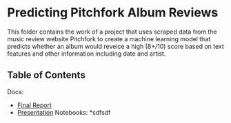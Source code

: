 # Predicting Pitchfork Album Reviews
This folder contains the work of a project that uses scraped data from the music review website Pitchfork to create a machine learning model that predicts whether an album would reveice a high (8+/10) score based on text features and other information including date and artist. 

## Table of Contents
Docs:
* [Final Report](https://github.com/jsmolesworth96/Predicting_Pitchfork_Album_Reviews/blob/master/Pitchfork%20Project%20Report.pdf)
* [Presentation](https://docs.google.com/presentation/d/1WAgX6jswLiLu-vGidv0N79-h5oRCqVkkI5std5seA8E/edit?usp=sharing)
Notebooks:
*sdfsdf
